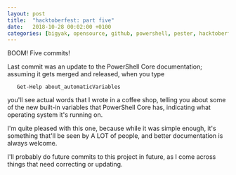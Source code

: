 ```yaml
---
layout: post
title:  "hacktoberfest: part five"
date:   2018-10-28 00:02:00 +0100
categories: [bigyak, opensource, github, powershell, pester, hacktoberfest]
---
```

BOOM! Five commits!

Last commit was an update to the PowerShell Core documentation; assuming it gets merged and released, when you type
```pwsh
   Get-Help about_automaticVariables
```
you'll see actual words that I wrote in a coffee shop, telling you about some of the new built-in variables that PowerShell Core has, indicating what operating system it's running on.

I'm quite pleased with this one, because while it was simple enough, it's something that'll be seen by A LOT of people, and better documentation is always welcome.

I'll probably do future commits to this project in future, as I come across things that need correcting or updating.
